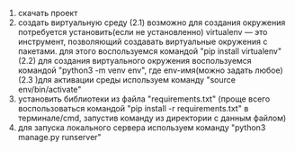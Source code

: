 1. скачать проект
2. создать виртуальную среду
(2.1) возможно для создания окружения потребуется установить(если не установленно) virtualenv — это инструмент, позволяющий создавать виртуальные окружения с пакетами. для этого воспользуемся командой "pip install virtualenv"
(2.2) для создания виртуального окружения воспользуемся командой "python3 -m venv env", где env-имя(можно задать любое)
(2.3 )для активации среды используем команду "source env/bin/activate"
3. установить библиотеки из файла "requirements.txt" (проще всего воспользоваться командой "pip install -r requirements.txt" в терминале/cmd, запустив команду из директории с данным файлом)
4. для запуска локального сервера используем команду "python3 manage.py runserver"
